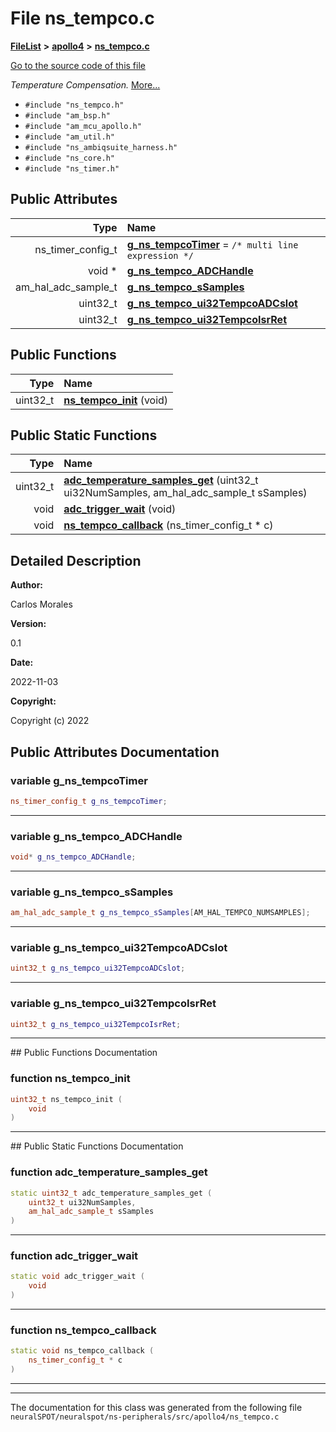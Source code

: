 

# File ns\_tempco.c



[**FileList**](files.md) **>** [**apollo4**](dir_1c005e3bbb5b4e96ef4b5df2b5884295.md) **>** [**ns\_tempco.c**](ns__tempco_8c.md)

[Go to the source code of this file](ns__tempco_8c_source.md)

_Temperature Compensation._ [More...](#detailed-description)

* `#include "ns_tempco.h"`
* `#include "am_bsp.h"`
* `#include "am_mcu_apollo.h"`
* `#include "am_util.h"`
* `#include "ns_ambiqsuite_harness.h"`
* `#include "ns_core.h"`
* `#include "ns_timer.h"`





















## Public Attributes

| Type | Name |
| ---: | :--- |
|  ns\_timer\_config\_t | [**g\_ns\_tempcoTimer**](#variable-g_ns_tempcotimer)   = `/* multi line expression */`<br> |
|  void \* | [**g\_ns\_tempco\_ADCHandle**](#variable-g_ns_tempco_adchandle)  <br> |
|  am\_hal\_adc\_sample\_t | [**g\_ns\_tempco\_sSamples**](#variable-g_ns_tempco_ssamples)  <br> |
|  uint32\_t | [**g\_ns\_tempco\_ui32TempcoADCslot**](#variable-g_ns_tempco_ui32tempcoadcslot)  <br> |
|  uint32\_t | [**g\_ns\_tempco\_ui32TempcoIsrRet**](#variable-g_ns_tempco_ui32tempcoisrret)  <br> |
















## Public Functions

| Type | Name |
| ---: | :--- |
|  uint32\_t | [**ns\_tempco\_init**](#function-ns_tempco_init) (void) <br> |


## Public Static Functions

| Type | Name |
| ---: | :--- |
|  uint32\_t | [**adc\_temperature\_samples\_get**](#function-adc_temperature_samples_get) (uint32\_t ui32NumSamples, am\_hal\_adc\_sample\_t sSamples) <br> |
|  void | [**adc\_trigger\_wait**](#function-adc_trigger_wait) (void) <br> |
|  void | [**ns\_tempco\_callback**](#function-ns_tempco_callback) (ns\_timer\_config\_t \* c) <br> |


























## Detailed Description




**Author:**

Carlos Morales 




**Version:**

0.1 




**Date:**

2022-11-03




**Copyright:**

Copyright (c) 2022 





    
## Public Attributes Documentation




### variable g\_ns\_tempcoTimer 

```C++
ns_timer_config_t g_ns_tempcoTimer;
```




<hr>



### variable g\_ns\_tempco\_ADCHandle 

```C++
void* g_ns_tempco_ADCHandle;
```




<hr>



### variable g\_ns\_tempco\_sSamples 

```C++
am_hal_adc_sample_t g_ns_tempco_sSamples[AM_HAL_TEMPCO_NUMSAMPLES];
```




<hr>



### variable g\_ns\_tempco\_ui32TempcoADCslot 

```C++
uint32_t g_ns_tempco_ui32TempcoADCslot;
```




<hr>



### variable g\_ns\_tempco\_ui32TempcoIsrRet 

```C++
uint32_t g_ns_tempco_ui32TempcoIsrRet;
```




<hr>
## Public Functions Documentation




### function ns\_tempco\_init 

```C++
uint32_t ns_tempco_init (
    void
) 
```




<hr>
## Public Static Functions Documentation




### function adc\_temperature\_samples\_get 

```C++
static uint32_t adc_temperature_samples_get (
    uint32_t ui32NumSamples,
    am_hal_adc_sample_t sSamples
) 
```




<hr>



### function adc\_trigger\_wait 

```C++
static void adc_trigger_wait (
    void
) 
```




<hr>



### function ns\_tempco\_callback 

```C++
static void ns_tempco_callback (
    ns_timer_config_t * c
) 
```




<hr>

------------------------------
The documentation for this class was generated from the following file `neuralSPOT/neuralspot/ns-peripherals/src/apollo4/ns_tempco.c`


